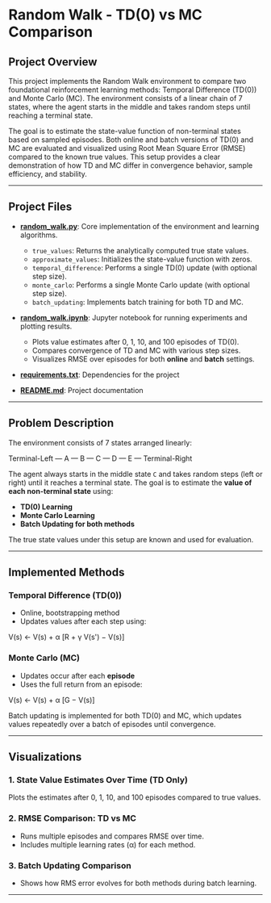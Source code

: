 # Random Walk - TD(0) vs MC Comparison

## Project Overview
This project implements the Random Walk environment to 
compare two foundational reinforcement learning methods: 
Temporal Difference (TD(0)) and Monte Carlo (MC). 
The environment consists of a linear chain of 7 states, 
where the agent starts in the middle and takes
random steps until reaching a terminal state.

The goal is to estimate the state-value function of 
non-terminal states based on sampled episodes. 
Both online and batch versions of TD(0) and MC are evaluated
and visualized using Root Mean Square Error (RMSE) 
compared to the known true values. 
This setup provides a clear demonstration of how TD and MC 
differ in convergence behavior, sample efficiency, and stability.

---

## Project Files


- **[random_walk.py](src/random_walk.py)**: Core implementation of the environment and learning algorithms.
  - `true_values`: Returns the analytically computed true state values.
  - `approximate_values`: Initializes the state-value function with zeros.
  - `temporal_difference`: Performs a single TD(0) update (with optional step size).
  - `monte_carlo`: Performs a single Monte Carlo update (with optional step size).
  - `batch_updating`: Implements batch training for both TD and MC.

- **[random_walk.ipynb](notebooks/random_walk.ipynb)**: Jupyter notebook for running experiments and plotting results.
  - Plots value estimates after 0, 1, 10, and 100 episodes of TD(0).
  - Compares convergence of TD and MC with various step sizes.
  - Visualizes RMSE over episodes for both **online** and **batch** settings.

- **[requirements.txt]()**: Dependencies for the project
- **[README.md]()**: Project documentation

---

## Problem Description

The environment consists of 7 states arranged linearly:

Terminal-Left — A — B — C — D — E — Terminal-Right


The agent always starts in the middle state `C` and takes random steps (left or right) until it reaches a terminal state. The goal is to estimate the **value of each non-terminal state** using:

- **TD(0) Learning**
- **Monte Carlo Learning**
- **Batch Updating for both methods**

The true state values under this setup are known and used for evaluation.

---

## Implemented Methods

### Temporal Difference (TD(0))

- Online, bootstrapping method
- Updates values after each step using:

V(s) ← V(s) + α [R + γ V(s') − V(s)]


### Monte Carlo (MC)

- Updates occur after each **episode**
- Uses the full return from an episode:

V(s) ← V(s) + α [G − V(s)]



Batch updating is implemented for both TD(0) and MC, which updates values repeatedly over a batch of episodes until convergence.

---

## Visualizations

### 1. **State Value Estimates Over Time (TD Only)**  
Plots the estimates after 0, 1, 10, and 100 episodes compared to true values.

### 2. **RMSE Comparison: TD vs MC**

- Runs multiple episodes and compares RMSE over time.
- Includes multiple learning rates (α) for each method.

### 3. **Batch Updating Comparison**

- Shows how RMS error evolves for both methods during batch learning.

---